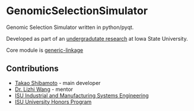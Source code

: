 # GenomicSelectionSimulator

Genomic Selection Simulator written in python/pyqt.

Developed as part of an [undergradutate research](http://lib.dr.iastate.edu/undergradresearch_symposium/2017/presentations/82/) at Iowa State University.

Core module is [generic-linkage](https://github.com/takao42/genetic-linkage)

## Contributions

- [Takao Shibamoto](https://github.com/takao42) - main developer
- [Dr. Lizhi Wang](https://www.imse.iastate.edu/directory/faculty/lizhi-wang/) - mentor
- [ISU Industrial and Manufacturing Systems Engineering](https://www.imse.iastate.edu/)
- [ISU University Honors Program](https://www.honors.iastate.edu/)
